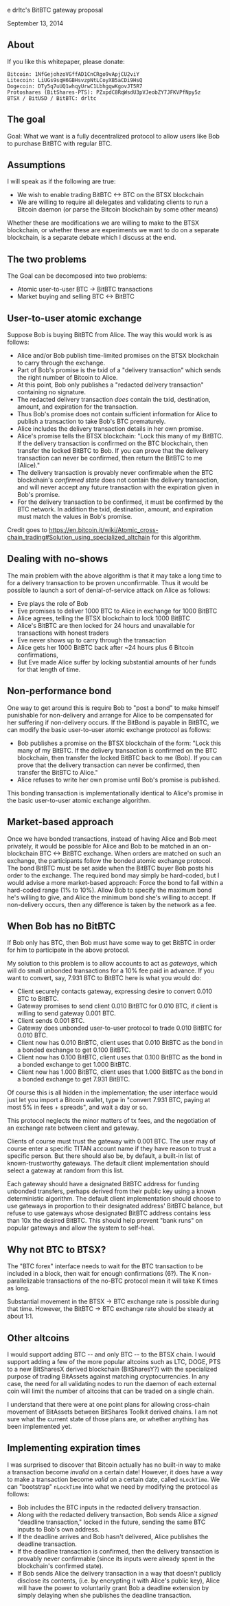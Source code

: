 e
drltc's BitBTC gateway proposal

September 13, 2014

About
-----

If you like this whitepaper, please donate:

    Bitcoin: 1NfGejohzoVGffAD1CnCRgo9vApjCU2viY
    Litecoin: LiUGs9sqH6GBHsvzpNtLCoyXB5aCDi9HsQ
    Dogecoin: DTy5q7uUQ1whqyUrwC1LbhgqwKgovJT5R7
    Protoshares (BitShares-PTS): PZxpdC8RqWsdU3pVJeobZY7JFKVPfNpy5z
    BTSX / BitUSD / BitBTC: drltc

The goal
--------

Goal:  What we want is a fully decentralized protocol to allow users like Bob to purchase BitBTC with regular BTC.

Assumptions
-----------

I will speak as if the following are true:

- We wish to enable trading BitBTC <-> BTC on the BTSX blockchain
- We are willing to require all delegates and validating clients to run a Bitcoin daemon (or parse the Bitcoin blockchain by some other means)

Whether these are modifications we are willing to make to the BTSX blockchain, or whether these are experiments we want to do on a separate blockchain, is a separate debate which I discuss at the end.

The two problems
----------------

The Goal can be decomposed into two problems:

- Atomic user-to-user BTC -> BitBTC transactions
- Market buying and selling BTC <-> BitBTC

User-to-user atomic exchange
----------------------------

Suppose Bob is buying BitBTC from Alice.  The way this would work is as follows:

- Alice and/or Bob publish time-limited promises on the BTSX blockchain to carry through the exchange.
- Part of Bob's promise is the txid of a "delivery transaction" which sends the right number of Bitcoin to Alice.
- At this point, Bob only publishes a "redacted delivery transaction" containing no signature.
- The redacted delivery transaction *does* contain the txid, destination, amount, and expiration for the transaction.
- Thus Bob's promise does not contain sufficient information for Alice to publish a transaction to take Bob's BTC prematurely.
- Alice includes the delivery transaction details in her own promise.
- Alice's promise tells the BTSX blockchain:  "Lock this many of my BitBTC.  If the delivery transaction is confirmed on
  the BTC blockchain, then transfer the locked BitBTC to Bob.  If you can prove that the delivery transaction can never be
  confirmed, then return the BitBTC to me (Alice)."
- The delivery transaction is provably never confirmable when the BTC blockchain's *confirmed state* does not contain the delivery
  transaction, and will never accept any future transaction with the expiration given in Bob's promise.
- For the delivery transaction to be confirmed, it must be confirmed by the BTC network.  In addition the txid,
  destination, amount, and expiration must match the values in Bob's promise.

Credit goes to https://en.bitcoin.it/wiki/Atomic_cross-chain_trading#Solution_using_specialized_altchain for this algorithm.

Dealing with no-shows
---------------------

The main problem with the above algorithm is that it may take a long time to for a delivery transaction to be proven
unconfirmable.  Thus it would be possible to launch a sort of denial-of-service attack on Alice as follows:

- Eve plays the role of Bob
- Eve promises to deliver 1000 BTC to Alice in exchange for 1000 BitBTC
- Alice agrees, telling the BTSX blockchain to lock 1000 BitBTC
- Alice's BitBTC are then locked for 24 hours and unavailable for transactions with honest traders
- Eve never shows up to carry through the transaction
- Alice gets her 1000 BitBTC back after ~24 hours plus 6 Bitcoin confirmations,
- But Eve made Alice suffer by locking substantial amounts of her funds for that length of time.

Non-performance bond
--------------------

One way to get around this is require Bob to "post a bond" to make himself punishable for non-delivery and arrange
for Alice to be compensated for her suffering if non-delivery occurs.  If the BitBond is payable in BitBTC, we can
modify the basic user-to-user atomic exchange protocol as follows:

- Bob publishes a promise on the BTSX blockchain of the form:  "Lock this many of my BitBTC.  If the delivery
  transaction is confirmed on the BTC blockchain, then transfer the locked BitBTC back to me (Bob).  If you
  can prove that the delivery transaction can never be confirmed, then transfer the BitBTC to Alice."
- Alice refuses to write her own promise until Bob's promise is published.

This bonding transaction is implementationally identical to Alice's promise in the basic user-to-user atomic exchange
algorithm.

Market-based approach
---------------------

Once we have bonded transactions, instead of having Alice and Bob meet privately, it would be possible for Alice
and Bob to be matched in an on-blockchain BTC <-> BitBTC exchange.  When orders are matched on such an exchange,
the participants follow the bonded atomic exchange protocol.  The bond BitBTC must be set aside when the BitBTC
buyer Bob posts his order to the exchange.  The required bond may simply be hard-coded, but I would advise a
more market-based approach:  Force the bond to fall within a hard-coded range (1% to 10%).  Allow Bob to specify
the maximum bond he's willing to give, and Alice the minimum bond she's willing to accept.  If non-delivery occurs,
then any difference is taken by the network as a fee.

When Bob has no BitBTC
----------------------

If Bob only has BTC, then Bob must have some way to get BitBTC in order for him to participate in the above protocol.

My solution to this problem is to allow accounts to act as *gateways*, which will do small unbonded transactions
for a 10% fee paid in advance.  If you want to convert, say, 7.931 BTC to BitBTC here is what you would do:

- Client securely contacts gateway, expressing desire to convert 0.010 BTC to BitBTC.
- Gateway promises to send client 0.010 BitBTC for 0.010 BTC, if client is willing to send gateway 0.001 BTC.
- Client sends 0.001 BTC.
- Gateway does unbonded user-to-user protocol to trade 0.010 BitBTC for 0.010 BTC.
- Client now has 0.010 BitBTC, client uses that 0.010 BitBTC as the bond in a bonded exchange to get 0.100 BitBTC.
- Client now has 0.100 BitBTC, client uses that 0.100 BitBTC as the bond in a bonded exchange to get 1.000 BitBTC.
- Client now has 1.000 BitBTC, client uses that 1.000 BitBTC as the bond in a bonded exchange to get 7.931 BitBTC.

Of course this is all hidden in the implementation; the user interface would just let you import a Bitcoin wallet,
type in "convert 7.931 BTC, paying at most 5% in fees + spreads", and wait a day or so.

This protocol neglects the minor matters of tx fees, and the negotiation of an exchange rate between client and gateway.

Clients of course must trust the gateway with 0.001 BTC.  The user may of course enter a specific TITAN account name
if they have reason to trust a specific person.  But there should also be, by default, a built-in list of
known-trustworthy gateways.  The default client implementation should select a gateway at random from this list.

Each gateway should have a designated BitBTC address for funding unbonded transfers, perhaps derived from their public
key using a known deterministic algorithm.  The default client implementation should choose to use gateways in proportion
to their designated address' BitBTC balance, but refuse to use gateways whose designated BitBTC address contains less
than 10x the desired BitBTC.  This should help prevent "bank runs" on popular gateways and allow the system to self-heal.

Why not BTC to BTSX?
--------------------

The "BTC forex" interface needs to wait for the BTC transaction to be included in a block, then wait for enough
confirmations (6?).  The K non-parallelizable transactions of the no-BTC protocol mean it will take K times
as long.

Substantial movement in the BTSX -> BTC exchange rate is possible during that time.  However, the BitBTC -> BTC
exchange rate should be steady at about 1:1.

Other altcoins
--------------

I would support adding BTC -- and only BTC -- to the BTSX chain.  I would support adding a few of the more popular altcoins such as
LTC, DOGE, PTS to a new BitSharesX derived blockchain (BitSharesY?) with the specialized purpose of trading BitAssets against matching
cryptocurrencies.  In any case, the need for all validating nodes to run the daemon of each external coin will limit the number of
altcoins that can be traded on a single chain.

I understand that there were at one point plans for allowing cross-chain movement of BitAssets between BitShares Toolkit derived chains.
I am not sure what the current state of those plans are, or whether anything has been implemented yet.

Implementing expiration times
-----------------------------

I was surprised to discover that Bitcoin actually has no built-in way to make a transaction become *invalid* on a certain date!  However,
it does have a way to make a transaction become *valid* on a certain date, called `nLockTime`.  We can "bootstrap" `nLockTime` into what
we need by modifying the protocol as follows:

- Bob includes the BTC inputs in the redacted delivery transaction.
- Along with the redacted delivery transaction, Bob sends Alice a *signed* "deadline transaction," locked in the future, sending the same BTC inputs to Bob's own address.
- If the deadline arrives and Bob hasn't delivered, Alice publishes the deadline transaction.
- If the deadline transaction is confirmed, then the delivery transaction is provably never confirmable (since its inputs were already spent in the blockchain's confirmed state).
- If Bob sends Alice the delivery transaction in a way that doesn't publicly disclose its contents, (i.e. by encrypting it with Alice's public key), Alice will have the power to voluntarily grant Bob a deadline extension by simply delaying when she publishes the deadline transaction.

